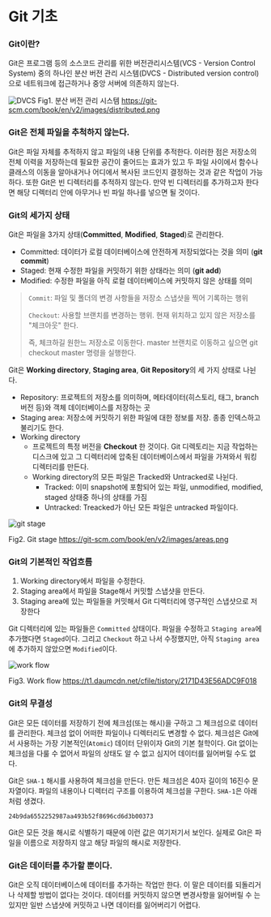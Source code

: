 # Git 기초

### Git이란?

Git은 프로그램 등의 소스코드 관리를 위한 버전관리시스템(VCS - Version Control System) 중의 하나인 분산 버전 관리 시스템(DVCS - Distributed version control)으로 네트워크에 접근하거나 중앙 서버에 의존하지 않는다.

![DVCS](https://git-scm.com/book/en/v2/images/distributed.png)
Fig1. 분산 버전 관리 시스템 <https://git-scm.com/book/en/v2/images/distributed.png>



### Git은 전체 파일을 추척하지 않는다.

Git은 파일 자체를 추적하지 않고 파일의 내용 단위를 추적한다. 이러한 점은 저장소의 전체 이력을 저장하는데 필요한 공간이 줄어드는 효과가 있고 두 파일 사이에서 함수나 클래스의 이동을 알아내거나 어디에서 복사된 코드인지 결정하는 것과 같은 작업이 가능하다. 또한 Git은 빈 디렉터리를 추적하지 않는다. 만약 빈 디렉터리를 추가하고자 한다면 해당 디렉터리 안에 아무거나 빈 파일 하나를 넣으면 될 것이다.



### Git의 세가지 상태

Git은 파일을 3가지 상태(**Committed**, **Modified**, **Staged**)로 관리한다.

* Committed: 데이터가 로컬 데이터베이스에 안전하게 저장되었다는 것을 의미 (**git commit**)
* Staged: 현재 수정한 파일을 커밋하기 위한 상태라는 의미 (**git add**)
* Modified: 수정한 파일을 아직 로컬 데이터베이스에 커밋하지 않은 상태를 의미

> `Commit`: 파일 및 폴더의 변경 사항들을 저장소 스냅샷을 찍어 기록하는 행위
>
> `Checkout`: 사용할 브랜치를 변경하는 행위. 현재 위치하고 있지 않은 저장소를 "체크아웃" 한다. 
>
> 즉, 체크하길 원한느 저장소로 이동한다.  master 브랜치로 이동하고 싶으면 git checkout master 명령을 실행한다.



Git은 **Working directory**, **Staging area**, **Git Repository**의 세 가지 상태로 나뉜다.

* Repository: 프로젝트의 저장소를 의미하며, 메타데이터(히스토리, 태그, branch 버전 등)와 객체 데이터베이스를 저장하는 곳
* Staging area: 저장소에 커밋하기 위한 파일에 대한 정보를 저장. 종종 인덱스하고 불리기도 한다.
* Working directory
  * 프로젝트의 특정 버전을 **Checkout** 한 것이다. Git 디렉토리는 지금 작업하는 디스크에 있고 그 디렉터리에 압축된 데이터베이스에서 파일을 가져와서 워킹 디렉터리를 만든다.
  * Working directory의 모든 파일은 Tracked와 Untracked로 나뉜다.
    * Tracked: 이미 snapshot에 포함되어 있는 파일, unmodified, modified, staged 상태중 하나의 상태를 가짐
    * Untracked: Treacked가 아닌 모든 파일은 untracked 파일이다.

![git stage](https://git-scm.com/book/en/v2/images/areas.png)

Fig2. Git stage <https://git-scm.com/book/en/v2/images/areas.png>



### Git의 기본적인 작업흐름

1. Working directory에서 파일을 수정한다.
2. Staging area에서 파일을 Stage해서 커밋할 스냅샷을 만든다.
3. Staging area에 있는 파일들을 커밋해서 Git 디렉터리에 영구적인 스냅샷으로 저장한다

Git 디렉터리에 있는 파일들은 `Committed` 상태이다. 파일을 수정하고 `Staging area`에 추가했다면 `Staged`이다. 그리고 `Checkout` 하고 나서 수정했지만, 아직 `Staging area`에 추가하지 않았으면 `Modified`이다.

![work flow](https://t1.daumcdn.net/cfile/tistory/2171D43E56ADC9F018)

Fig3. Work flow <https://t1.daumcdn.net/cfile/tistory/2171D43E56ADC9F018>



### Git의 무결성

Git은 모든 데이터를 저장하기 전에 체크섬(또는 해시)을 구하고 그 체크섬으로 데이터를 관리한다. 체크섬 없이 어떠한 파일이나 디렉터리도 변경할 수 없다. 체크섬은 Git에서 사용하는 가장 기본적인(`Atomic`) 데이터 단위이자 Git의 기본 철학이다. Git 없이는 체크섬을 다룰 수 없어서 파일의 상태도 알 수 없고 심지어 데이터를 잃어버릴 수도 없다.

Git은 `SHA-1` 해시를 사용하여 체크섬을 만든다. 만든 체크섬은 40자 길이의 16진수 문자열이다. 파일의 내용이나 디렉터리 구조를 이용하여 체크섬을 구한다. `SHA-1`은 아래처럼 생겼다.

```
24b9da6552252987aa493b52f8696cd6d3b00373
```

Git은 모든 것을 해시로 식별하기 때문에 이런 값은 여기저기서 보인다. 실제로 Git은 파일을 이름으로 저장하지 않고 해당 파일의 해시로 저장한다.



### Git은 데이터를 추가할 뿐이다.

Git은 오직 데이터베이스에 데이터를 추가하는 작업만 한다. 이 말은 데이터를 되돌리거나 삭제할 방법이 없다는 것이다. 데이터를 커밋하지 않으면 변경사항을 잃어버릴 수 는 있지만 일반 스냅샷에 커밋하고 나면 데이터를 잃어버리기 어렵다.